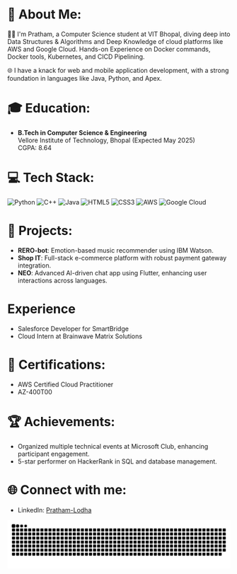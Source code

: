 # 💫 About Me:
👨‍💻 I'm Pratham, a Computer Science student at VIT Bhopal, diving deep into Data Structures & Algorithms and  Deep Knowledge of cloud platforms like AWS and Google Cloud. Hands-on Experience on Docker commands, Docker tools, Kubernetes, and CICD Pipelining. 

🌐 I have a knack for web and mobile application development, with a strong foundation in languages like Java, Python, and Apex.

# 🎓 Education:
- **B.Tech in Computer Science & Engineering**  
  Vellore Institute of Technology, Bhopal (Expected May 2025)  
  CGPA: 8.64

# 💻 Tech Stack:
![Python](https://img.shields.io/badge/Python-3776AB?style=for-the-badge&logo=python&logoColor=white) ![C++](https://img.shields.io/badge/c++-00599C.svg?suites=for-the-badge&logo=c%2B%2B&logoColor=white) ![Java](https://img.shields.io/badge/Java-ED8B00.svg?style=for-the-badge&logo=java&logoColor=white) ![HTML5](https://img.shields.io/badge/html5-E34F26.svg?style=for-the-badge&logo=html5&logoColor=white) ![CSS3](https://img.shields.io/badge/css3-1572B6.svg?style=for-the-badge&logo=css3&logoColor=white) ![AWS](https://img.shields.io/badge/AWS-FF9900.svg?style=for-the-badge&logo=amazon-aws&logoColor=white) ![Google Cloud](https://img.shields.io/badge/Google_Cloud-4285F4?style=for-the-badge&logo=google-cloud&logoColor=white)

# 🚀 Projects:
- **RERO-bot**: Emotion-based music recommender using IBM Watson.
- **Shop IT**: Full-stack e-commerce platform with robust payment gateway integration.
- **NEO**: Advanced AI-driven chat app using Flutter, enhancing user interactions across languages.

# Experience 
- Salesforce Developer for SmartBridge
- Cloud Intern at Brainwave Matrix Solutions 

# 📜 Certifications:
- AWS Certified Cloud Practitioner
- AZ-400T00

# 🏆 Achievements:
- Organized multiple technical events at Microsoft Club, enhancing participant engagement.
- 5-star performer on HackerRank in SQL and database management.

# 🌐 Connect with me:
- LinkedIn: [Pratham-Lodha](https://www.linkedin.com/in/pratham-lodha-5547b02a5/)

<img src="https://raw.githubusercontent.com/harshparmar4760/harshparmar4760/output/snake.svg" alt="Snake animation" />

